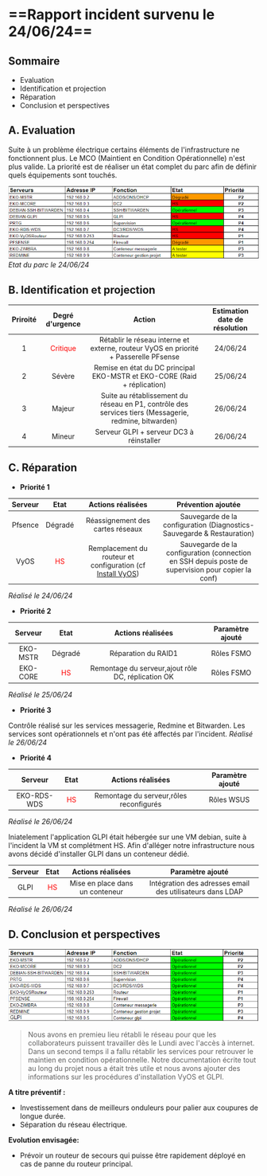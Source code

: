 # ==Rapport incident survenu le 24/06/24==

## Sommaire

- Evaluation
- Identification et projection
- Réparation
- Conclusion et perspectives


## A. Evaluation

Suite à un problème électrique certains éléments de l'infrastructure ne fonctionnent plus.
Le MCO (Maintient en Condition Opérationnelle) n'est plus valide.
La priorité est de réaliser un état complet du parc afin de définir quels équipements sont touchés.

![etat1](https://github.com/WildCodeSchool/TSSR-2402-P3-G3-BuildYourInfra-Ekoloclast/blob/main/S16/Sources/etat1.PNG?raw=true)
_Etat du parc le 24/06/24_

## B. Identification et projection



| Priroité | Degré d'urgence | Action | Estimation date de résolution |
|   :---------: |  :-------: | :---------: | :---------: |
| 1 |   <font color='red'>Critique</font>    |  Rétablir le réseau interne et externe, routeur VyOS en priorité + Passerelle PFsense | 24/06/24 |
| 2 |   Sévère    |  Remise en état du DC principal EKO-MSTR et EKO-CORE (Raid + réplication) | 25/06/24 |
| 3 |   Majeur    |  Suite au rétablissement du réseau en P1, contrôle des services tiers (Messagerie, redmine, bitwarden) | 26/06/24 |
| 4 |   Mineur    |  Serveur GLPI + serveur DC3 à réinstaller | 26/06/24 |

## C. Réparation

- **Priorité 1**

|   Serveur |  Etat | Actions réalisées| Prévention ajoutée |
|   :---------: |  :-------: | :---------: | :---------: |
| Pfsence |  Dégradé | Réassignement des cartes réseaux | Sauvegarde de la configuration (Diagnostics- Sauvegarde & Restauration) |
| VyOS |  <font color='red'>HS</font> | Remplacement du routeur et configuration (cf [Install VyOS](https://github.com/WildCodeSchool/TSSR-2402-P3-G3-BuildYourInfra-Ekoloclast/blob/main/S12/INSTALL%20VyOS.md)) | Sauvegarde de la configuration (connection en SSH depuis poste de supervision pour copier la conf) |

_Réalisé le 24/06/24_

- **Priorité 2**

|   Serveur |  Etat | Actions réalisées| Paramètre ajouté |
|   :---------: |  :-------: | :---------: | :---------: |
| EKO-MSTR |  Dégradé | Réparation du RAID1 | Rôles FSMO |
| EKO-CORE |  <font color='red'>HS</font> | Remontage du serveur,ajout rôle DC, réplication OK | Rôles FSMO  |

_Réalisé le 25/06/24_

- **Priorité 3**

Contrôle réalisé sur les services messagerie, Redmine et Bitwarden.
Les services sont opérationnels et n'ont pas été affectés par l'incident.
_Réalisé le 26/06/24_

- **Priorité 4**

|   Serveur |  Etat | Actions réalisées| Paramètre ajouté |
|   :---------: |  :-------: | :---------: | :---------: |
| EKO-RDS-WDS |  <font color='red'>HS</font> | Remontage du serveur,rôles reconfigurés | Rôles WSUS  |

_Réalisé le 26/06/24_

Iniatelement l'application GLPI était hébergée sur une VM debian, suite à l'incident la VM st complétment HS. Afin d'alléger notre infrastructure nous avons décidé d'installer GLPI dans un conteneur dédié.

|   Serveur |  Etat | Actions réalisées| Paramètre ajouté |
|   :---------: |  :-------: | :---------: | :---------: |
| GLPI |  <font color='red'>HS</font> | Mise en place dans un conteneur | Intégration des adresses email des utilisateurs dans LDAP  |

_Réalisé le 26/06/24_


## D. Conclusion et perspectives


![etat2](https://github.com/WildCodeSchool/TSSR-2402-P3-G3-BuildYourInfra-Ekoloclast/blob/main/S16/Sources/etat2.PNG?raw=true)

>Nous avons en premieu lieu rétabli le réseau pour que les collaborateurs puissent travailler dès le Lundi avec l'accès à internet.
Dans un second temps il a fallu rétablir les services pour retrouver le maintien en condition opérationnelle.
Notre documentation écrite tout au long du projet nous a était très utile et nous avons ajouter des informations sur les procédures d'installation VyOS et GLPI.

**A titre préventif :** 

- Investissement dans de meilleurs onduleurs pour palier aux coupures de longue durée.
- Séparation du réseau électrique.

**Evolution envisagée:** 

- Prévoir un routeur de secours qui puisse être rapidement déployé en cas de panne du routeur principal.


